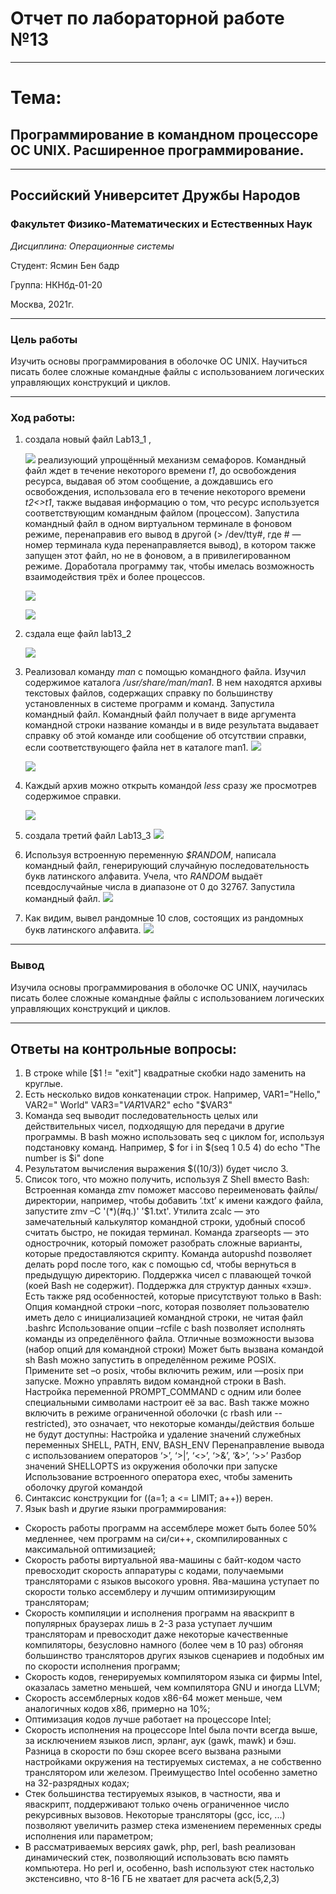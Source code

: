 # Отчет по лабораторной работе №13

----

# Тема:
## Программирование в командном процессоре ОС UNIX. Расширенное программирование.

----

## Российский Университет Дружбы Народов

### Факультет Физико-Математических и Естественных Наук

*Дисциплина: Операционные системы*

Студент: Ясмин Бен бадр

Группа: НКНбд-01-20

Москва, 2021г.

----

### Цель работы

Изучить основы программирования в оболочке ОС UNIX. Научиться писать более сложные командные файлы с использованием логических управляющих конструкций и циклов.

----

### Ход работы:

1. создала новый файл Lab13_1 ,
   
   
   ![](https://raw.githubusercontent.com/benbaderyasmine/lab13/main/photo/ab13/1.png)
    реализующий упрощённый механизм семафоров. Командный файл ждет в течение некоторого времени *t1*, до освобождения ресурса, выдавая об этом сообщение, а дождавшись его освобождения, использовала его в течение некоторого времени *t2<>t1*, также выдавая информацию о том, что ресурс используется соответствующим командным файлом (процессом). Запустила командный файл в одном виртуальном терминале в фоновом режиме, перенаправив его вывод в другой (> /dev/tty#, где # — номер терминала куда перенаправляется вывод), в котором также запущен этот файл, но не в фоновом, а в привилегированном режиме. Доработала программу так, чтобы имелась возможность взаимодействия трёх и более процессов.

    ![](https://raw.githubusercontent.com/benbaderyasmine/lab13/main/photo/ab13/2.png)

    ![](https://raw.githubusercontent.com/benbaderyasmine/lab13/main/photo/ab13/3.png)


2. сздала еще файл lab13_2 
   
   ![](https://raw.githubusercontent.com/benbaderyasmine/lab13/main/photo/ab13/4.png)


3. Реализовал команду *man* с помощью командного файла. Изучил содержимое каталога */usr/share/man/man1*. В нем находятся архивы текстовых файлов, содержащих справку по большинству установленных в системе программ и команд. Запустила командный файл. Командный файл получает в виде аргумента командной строки название команды и в виде результата выдавает справку об этой команде или сообщение об отсутствии справки, если соответствующего файла нет в каталоге man1. 
   ![](https://raw.githubusercontent.com/benbaderyasmine/lab13/main/photo/ab13/5.png)

   ![](https://raw.githubusercontent.com/benbaderyasmine/lab13/main/photo/ab13/6.png)
4. Каждый архив можно открыть командой *less* сразу же просмотрев содержимое справки. 
   
   ![](https://raw.githubusercontent.com/benbaderyasmine/lab13/main/photo/ab13/7.png)

5. создала третий файл Lab13_3 
![](https://raw.githubusercontent.com/benbaderyasmine/lab13/main/photo/ab13/8.png)

6. Используя встроенную переменную *$RANDOM*, написала командный файл, генерирующий случайную последовательность букв латинского алфавита. Учела, что *RANDOM* выдаёт псевдослучайные числа в диапазоне от 0 до 32767. Запустила командный файл.
   ![](https://raw.githubusercontent.com/benbaderyasmine/lab13/main/photo/ab13/9.png)
7.  Как видим, вывел рандомные 10 слов, состоящих из рандомных букв латинского алфавита.
![](https://raw.githubusercontent.com/benbaderyasmine/lab13/main/photo/ab13/10.png)


----

### Вывод

Изучила основы программирования в оболочке ОС UNIX, научилась писать более сложные командные файлы с использованием логических управляющих конструкций и циклов.

----

## Ответы на контрольные вопросы:

1. В строке while [$1 != "exit"] квадратные скобки надо заменить на круглые.
2. Есть несколько видов конкатенации строк. Например,
VAR1="Hello,"
VAR2=" World"
VAR3="$VAR1$VAR2"
echo "$VAR3"
3. Команда seq выводит последовательность целых или действительных чисел, подходящую для передачи в другие программы. В bash можно использовать seq с циклом for, используя подстановку команд. Например,
$ for i in $(seq 1 0.5 4)
do
echo "The number is $i"
done
4. Результатом вычисления выражения $((10/3)) будет число 3.
5. Список того, что можно получить, используя Z Shell вместо Bash:
Встроенная команда zmv поможет массово переименовать файлы/директории, например, чтобы добавить ‘.txt’ к имени каждого файла, запустите zmv –C '(*)(#q.)' '$1.txt'.
Утилита zcalc — это замечательный калькулятор командной строки, удобный способ считать быстро, не покидая терминал. 
Команда zparseopts — это однострочник, который поможет разобрать сложные варианты, которые предоставляются скрипту.
Команда autopushd позволяет делать popd после того, как с помощью cd, чтобы вернуться в предыдущую директорию.
Поддержка чисел с плавающей точкой (коей Bash не содержит).
Поддержка для структур данных «хэш».
Есть также ряд особенностей, которые присутствуют только в Bash:
Опция командной строки –norc, которая позволяет пользователю иметь дело с инициализацией командной строки, не читая файл .bashrc
Использование опции –rcfile <filename> с bash позволяет исполнять команды из определённого файла.
Отличные возможности вызова (набор опций для командной строки)
Может быть вызвана командой sh
Bash можно запустить в определённом режиме POSIX.  Примените set –o posix, чтобы включить режим, или ––posix при запуске.
Можно управлять видом командной строки в Bash. Настройка переменной PROMPT_COMMAND с одним или более специальными символами настроит её за вас.
Bash также можно включить в режиме ограниченной оболочки (с rbash или --restricted), это означает, что некоторые команды/действия больше не будут доступны:
Настройка и удаление значений служебных переменных SHELL, PATH, ENV, BASH_ENV
Перенаправление вывода с использованием операторов ‘>’, ‘>|’, ‘<>’, ‘>&’, ‘&>’, ‘>>’
Разбор значений SHELLOPTS из окружения оболочки при запуске
Использование встроенного оператора exec, чтобы заменить оболочку другой командой
6. Синтаксис конструкции for ((a=1; a <= LIMIT; a++)) верен.
7. Язык bash и другие языки программирования:
* Скорость работы программ на ассемблере может быть более 50% медленнее, чем программ на си/си++, скомпилированных с максимальной оптимизацией;
* Скорость работы виртуальной ява-машины с байт-кодом часто превосходит скорость аппаратуры с кодами, получаемыми трансляторами с языков высокого уровня. Ява-машина уступает по скорости только ассемблеру и лучшим оптимизирующим трансляторам;
* Скорость компиляции и исполнения программ на яваскрипт в популярных браузерах лишь в 2-3 раза уступает лучшим трансляторам и превосходит даже некоторые качественные компиляторы, безусловно намного (более чем в 10 раз) обгоняя большинство трансляторов других языков сценариев и подобных им по скорости исполнения программ;
* Скорость кодов, генерируемых компилятором языка си фирмы Intel, оказалась заметно меньшей, чем компилятора GNU и иногда LLVM;
* Скорость ассемблерных кодов x86-64 может меньше, чем аналогичных кодов x86, примерно на 10%;
* Оптимизация кодов лучше работает на процессоре Intel;
* Скорость исполнения на процессоре Intel была почти всегда выше, за исключением языков лисп, эрланг, аук (gawk, mawk) и бэш. Разница в скорости по бэш скорее всего вызвана разными настройками окружения на тестируемых системах, а не собственно транслятором или железом. Преимущество Intel особенно заметно на 32-разрядных кодах;
* Стек большинства тестируемых языков, в частности, ява и яваскрипт, поддерживают только очень ограниченное число рекурсивных вызовов. Некоторые трансляторы (gcc, icc, ...) позволяют увеличить размер стека изменением переменных среды исполнения или параметром;
* В рассматриваемых версиях gawk, php, perl, bash реализован динамический стек, позволяющий использовать всю память компьютера. Но perl и, особенно, bash используют стек настолько экстенсивно, что 8-16 ГБ не хватает для расчета ack(5,2,3)
